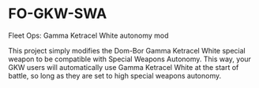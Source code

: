 # FO-GKW-SWA
 Fleet Ops: Gamma Ketracel White autonomy mod

This project simply modifies the Dom-Bor Gamma Ketracel White special weapon to
be compatible with Special Weapons Autonomy. This way, your GKW users will
automatically use Gamma Ketracel White at the start of battle, so long as they
are set to high special weapons autonomy.